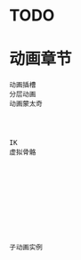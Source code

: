 # TODO

# 动画章节

    
    

    动画插槽
    分层动画
    动画蒙太奇

    
    
    
    IK
    虚拟骨骼

    

    
    
    

    

    

    子动画实例

